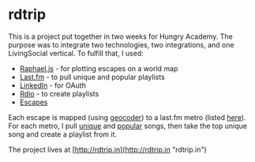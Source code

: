 rdtrip
======

This is a project put together in two weeks for Hungry Academy. The purpose was to integrate two technologies, two integrations, and one LivingSocial vertical. To fulfill that, I used:

* [Raphael.js](http://raphaeljs.com/) - for plotting escapes on a world map
* [Last.fm](http://www.last.fm/) - to pull unique and popular playlists
* [LinkedIn](http://www.linkedin.com/) - for OAuth
* [Rdio](http://www.rdio.com/) - to create playlists
* [Escapes](http://livingsocial.com/escapes)

Each escape is mapped (using [geocoder](http://rubygeocoder.com/)) to a last.fm metro (listed [here](http://www.last.fm/api/show/geo.getMetros)). For each metro, I pull [unique](http://www.last.fm/api/show/geo.getMetroUniqueTrackChart) and [popular](http://www.last.fm/api/show/geo.getMetroHypeTrackChart) songs, then take the top unique song and create a playlist from it.

The project lives at [http://rdtrip.in](http://rdtrip.in "rdtrip.in")
